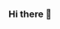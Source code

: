 ### Hi there 👋
<!-- My name is Mohammad Mahdi but most people just call me Mahdi. I am interested in computer science and technology. I am a newbie in github and still don't know how it works, ZOINKS!

- 🔭 I’m currently working on improving my coding skills.

- 🌱 I’m currently learning cpp?

- 🤔 I’m looking for help with github.

- ⚡ Fun fact: I like whitespaces a lot. -->


<!--
**mmk414/mmk414** is a ✨ _special_ ✨ repository because its `README.md` (this file) appears on your GitHub profile.

Here are some ideas to get you started:


